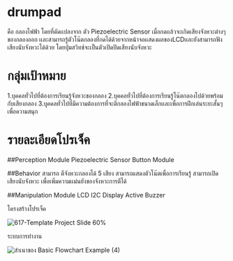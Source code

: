 # drumpad
คือ กลองไฟฟ้า โดยที่ดัดเเปลงจาก ตัว Piezoelectric Sensor เมื่อกดเเล้วจะเกิดเสียงจังหวะต่างๆของกลองออก เเละสามารถรู้ตัวโน๊ตกลองที่กดได้ด้วยจากหน้าจอเเสดงผลของLCDเเละยังสามารถฟังเสียงนับจังหวะได้ด้วย โดยปุ่มสวิทช์จะเป็นตัวเปิดปิดเสียงนับจังหวะ
# กลุ่มเป้าหมาย
1.บุคคลทั่วไปที่ต้องการเรียนรู้จังหวะของกลอง
2.บุคคลทั่วไปที่ต้องการเรียนรู้โน๊ตกลองไปด้วยพร้อมกับเสียงกลอง
3.บุุคคลทั่วไปที่มีความต้องการที่จะตีกลองไฟฟ้าขนาดเล็กเเละเพื่อการฝึกเล่นระยะสั้นๆเพื่อความสนุก
# รายละเอียดโปรเจ็ค

##Perception Module
Piezoelectric Sensor
Button Module


##Behavior
สามารถ ตีจังหวะกลองได้ 5 เสียง
สามารถแสดงตัวโน๊ตเพื่อการเรียนรู้
สามารถเปิดเสียงนับจังหวะ เพื่อเพิ่มความเเม่นยังของจังหวะการตีได้

##Manipulation Module
LCD I2C Display
Active Buzzer

โครงสร้างโปรเจ็ค

![617-Template Project Slide 60%](https://user-images.githubusercontent.com/64145014/84606455-8ec61c00-aed0-11ea-80f1-c861eaa269eb.jpg)


ระบบการทำงาน

![สำเนาของ Basic Flowchart Example (4)](https://user-images.githubusercontent.com/64145014/84606469-a7cecd00-aed0-11ea-9ab5-25b5ecc9bab9.jpg)




